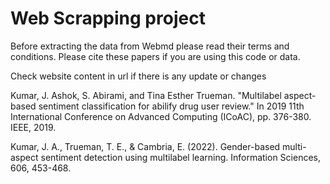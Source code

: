 # Web Scrapping project 

Before extracting the data from Webmd please read their terms and conditions.
Please cite these papers if you are using this code or data.

Check website content in url if there is any update or changes 

Kumar, J. Ashok, S. Abirami, and Tina Esther Trueman. "Multilabel aspect-based sentiment classification for abilify drug user review." In 2019 11th International Conference on Advanced Computing (ICoAC), pp. 376-380. IEEE, 2019.

Kumar, J. A., Trueman, T. E., & Cambria, E. (2022). Gender-based multi-aspect sentiment detection using multilabel learning. Information Sciences, 606, 453-468.


